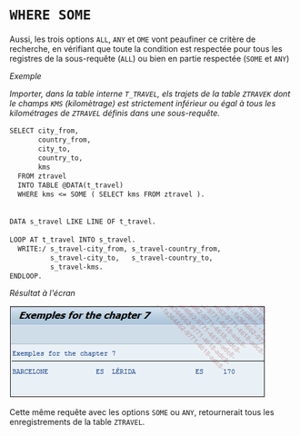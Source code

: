 # **`WHERE SOME`**

Aussi, les trois options `ALL`, `ANY` et `OME` vont peaufiner ce critère de recherche, en vérifiant que toute la condition est respectée pour tous les registres de la sous-requête (`ALL`) ou bien en partie respectée (`SOME` et `ANY`)

_Exemple_

_Importer, dans la table interne `T_TRAVEL`, els trajets de la table `ZTRAVEK` dont le champs `KMS` (kilomètrage) est strictement inférieur ou égal à tous les kilométrages de `ZTRAVEL` définis dans une sous-requête._

```JS
SELECT city_from,
       country_from,
       city_to,
       country_to,
       kms
  FROM ztravel
  INTO TABLE @DATA(t_travel)
  WHERE kms <= SOME ( SELECT kms FROM ztravel ).


DATA s_travel LIKE LINE OF t_travel.

LOOP AT t_travel INTO s_travel.
  WRITE:/ s_travel-city_from, s_travel-country_from,
          s_travel-city_to,   s_travel-country_to,
          s_travel-kms.
ENDLOOP.
```

_Résultat à l'écran_

![](../../99%20-%20Ressources/09_Instructions_dbtab%20-%2001%20-%2022%20-%2001.png)

Cette même requête avec les options `SOME` ou `ANY`, retournerait tous les enregistrements de la table `ZTRAVEL`.
